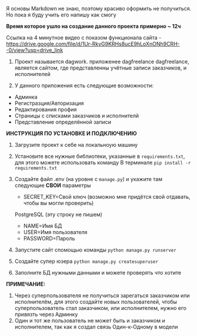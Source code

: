 Я основы Markdown не знаю, поэтому красиво оформить не получиться.
Но пока я буду учить его напишу как смогу 

**Время которое ушло на создание данного проекта примерно ~ 12ч**

Ссылка на 4 минутное видео с показом функционала сайта - https://drive.google.com/file/d/1Ur-RkvG9KRHs8ucE9hLoXnONh9CRH--0/view?usp=drive_link

1. Проект называется dagwork. приложенее dagfreelance
  dagfreelance, является сайтом, где представленны учётные записи заказчиков, и исполнителей

2. У данного приложения есть следующие возможности:
  - Админка
  - Регистразция/Авторизация
  - Редактирования профия
  - Страницы с списками заказчиков и исполнителй
  - Представление определённой записи

**ИНСТРУКЦИЯ ПО УСТАНОВКЕ И ПОДКЛЮЧЕНИЮ**

1. Загрузите проект к себе на локальноую машину
2. Установите все нужные библиотеки, указанные в `requirements.txt`, для этого можете использовать команду В терминале `pip install -r requirements.txt`
3. Создайте файл .env (на уровне с `manage.py`) и укажите там следующие **СВОИ** параметры
   - SECRET_KEY=Свой ключ (возможно мне придётся свой отдавать, чтобы вы могли проверить)
      
   PostgreSQL (эту строку не пишем)
   - NAME=Имя БД
   - USER=Имя пользователя
   - PASSWORD=Пароль

4. Запустите сайт спомощью команды `python manage.py runserver`
5. Создайте супер юзера `python manage.py createsuperuser`
6. Заполните БД нужными данными и можете проверять что хотите

**ПРИМЕЧАНИЕ:**
  1. Через суперпользователя не получиться зарегаться заказчиком или исполнителём, для этого создайте новых пользователей, чтобы суперпользователь стал заказчиком, или     исполнителем, нужно его привязть через Админку
  2. Один и тот же пользователь не может быть и заказчиком и исполнителем, так как я создал связь Один-к-Одному в модели
